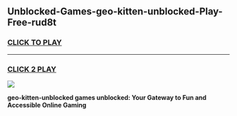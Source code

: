 
## Unblocked-Games-geo-kitten-unblocked-Play-Free-rud8t
<h3>
<a href="https://premium76.site?title=geo-kitten-unblocked&ref=19M">CLICK TO PLAY</a></h3>
<hr>

<h3>
<a href="https://premium76.site?title=geo-kitten-unblocked&ref=19M">CLICK 2 PLAY</a>
  
</h3>

<a href="https://premium76.site?title=geo-kitten-unblocked&ref=19M"><img src="https://clearcache.store/games.png"></a>


**geo-kitten-unblocked games unblocked: Your Gateway to Fun and Accessible Online Gaming**
